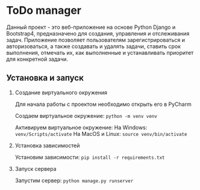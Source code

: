 # ToDo manager

Данный проект - это веб-приложение на основе Python Django и Bootstrap4, предназначено для создания, управления и отслеживания задач. Приложение позволяет пользователям зарегистрироваться и авторизоваться, а также создавать и удалять задачи, ставить срок выполнения, отмечать их, как выполненные и устанавливать приоритет для конкретной задачи.
## Установка и запуск

1. Создание виртуального окружения
   
   Для начала работы с проектом необходимо открыть его в PyCharm

   Создаем виртуальное окружение: `python -m venv venv`

   Активируем виртуальное окружение:
     На Windows: `venv/Scripts/activate`
     На MacOS и Linux: `source venv/bin/activate`

2. Установка зависимостей
   
   Установим зависимости: `pip install -r requirements.txt`

3. Запуск сервера

   Запустим сервер: `python manage.py runserver`
